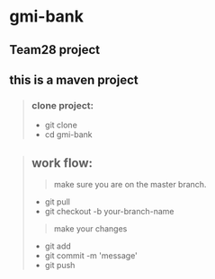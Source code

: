 # gmi-bank

 

## Team28 project

## this is a maven project

> ### clone project:
> - git clone 
> - cd gmi-bank

> ## work flow:
>> make sure you are on the master branch.
> - git pull
> - git checkout -b your-branch-name
>> make your changes
> - git add <file name>
> - git commit -m 'message'
> - git push
